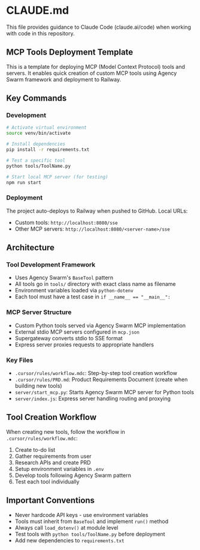 # CLAUDE.md

This file provides guidance to Claude Code (claude.ai/code) when working with code in this repository.

## MCP Tools Deployment Template

This is a template for deploying MCP (Model Context Protocol) tools and servers. It enables quick creation of custom MCP tools using Agency Swarm framework and deployment to Railway.

## Key Commands

### Development
```bash
# Activate virtual environment
source venv/bin/activate

# Install dependencies
pip install -r requirements.txt

# Test a specific tool
python tools/ToolName.py

# Start local MCP server (for testing)
npm run start
```

### Deployment
The project auto-deploys to Railway when pushed to GitHub. Local URLs:
- Custom tools: `http://localhost:8080/sse`
- Other MCP servers: `http://localhost:8080/<server-name>/sse`

## Architecture

### Tool Development Framework
- Uses Agency Swarm's `BaseTool` pattern
- All tools go in `tools/` directory with exact class name as filename
- Environment variables loaded via `python-dotenv`
- Each tool must have a test case in `if __name__ == "__main__":`

### MCP Server Structure
- Custom Python tools served via Agency Swarm MCP implementation
- External stdio MCP servers configured in `mcp.json`
- Supergateway converts stdio to SSE format
- Express server proxies requests to appropriate handlers

### Key Files
- `.cursor/rules/workflow.mdc`: Step-by-step tool creation workflow
- `.cursor/rules/PRD.md`: Product Requirements Document (create when building new tools)
- `server/start_mcp.py`: Starts Agency Swarm MCP server for Python tools
- `server/index.js`: Express server handling routing and proxying

## Tool Creation Workflow

When creating new tools, follow the workflow in `.cursor/rules/workflow.mdc`:
1. Create to-do list
2. Gather requirements from user
3. Research APIs and create PRD
4. Setup environment variables in `.env`
5. Develop tools following Agency Swarm pattern
6. Test each tool individually

## Important Conventions

- Never hardcode API keys - use environment variables
- Tools must inherit from `BaseTool` and implement `run()` method
- Always call `load_dotenv()` at module level
- Test tools with `python tools/ToolName.py` before deployment
- Add new dependencies to `requirements.txt`
